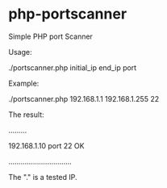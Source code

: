 # php-portscanner
Simple PHP port Scanner

Usage: 

./portscanner.php initial_ip end_ip port

Example: 

./portscanner.php 192.168.1.1 192.168.1.255 22

The result:

.........

192.168.1.10 port 22 OK

...............................

The "." is a tested IP.
